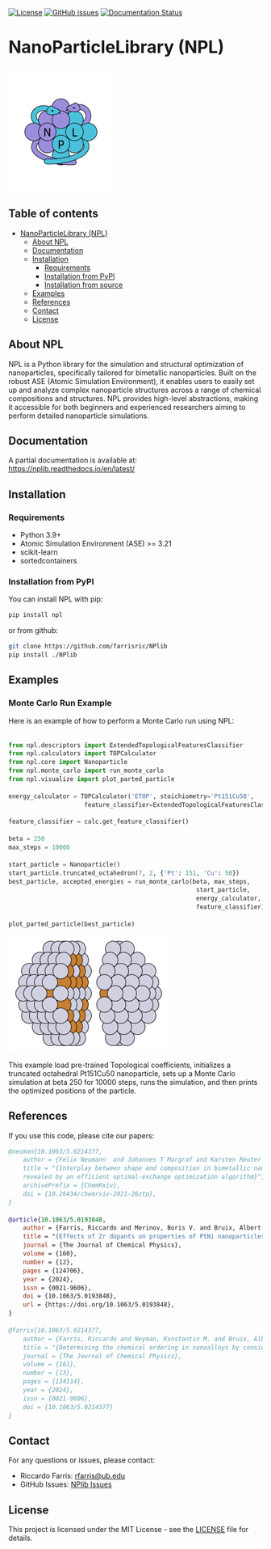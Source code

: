 <!-- [![GitHub release](https://img.shields.io/github/release/yourusername/npl.svg)](https://GitHub.com/yourusername/npl/releases/) -->

[![License](https://img.shields.io/badge/License-MIT%202.0-blue.svg)](https://opensource.org/licenses/mit)
[![GitHub issues](https://img.shields.io/github/issues/farrisric/nplib.svg)](https://GitHub.com/farrisric/NPlib/issues)
[![Documentation Status](https://readthedocs.org/projects/nplib/badge/)](https://nplib.readthedocs.io/en/latest/index.html)

# <span style="font-size:larger;">NanoParticleLibrary (NPL)</span>

![NPL Logo](https://github.com/farrisric/NPlib/blob/main/docs/images/logo.png?raw=true)

## Table of contents

- [NanoParticleLibrary (NPL)](#nanoparticlelibrary-npl)
  - [About NPL](#about-npl)
  - [Documentation](#documentation)
  - [Installation](#installation)
    - [Requirements](#requirements)
    - [Installation from PyPI](#installation-from-pypi)
    - [Installation from source](#installation-from-source)
  - [Examples](#examples)
  - [References](#references)
  - [Contact](#contact)
  - [License](#license)

## About NPL

NPL is a Python library for the simulation and structural optimization of nanoparticles, specifically tailored for bimetallic nanoparticles. Built on the robust ASE (Atomic Simulation Environment), it enables users to easily set up and analyze complex nanoparticle structures across a range of chemical compositions and structures. NPL provides high-level abstractions, making it accessible for both beginners and experienced researchers aiming to perform detailed nanoparticle simulations.

## Documentation

A partial documentation is available at: https://nplib.readthedocs.io/en/latest/

## Installation

### Requirements

- Python 3.9+
- Atomic Simulation Environment (ASE) >= 3.21
- scikit-learn
- sortedcontainers

### Installation from PyPI

You can install NPL with pip:

```sh
pip install npl
```

or from github:

```sh
git clone https://github.com/farrisric/NPlib
pip install ./NPlib
```

## Examples

### Monte Carlo Run Example

Here is an example of how to perform a Monte Carlo run using NPL:

```python

from npl.descriptors import ExtendedTopologicalFeaturesClassifier
from npl.calculators import TOPCalculator
from npl.core import Nanoparticle
from npl.monte_carlo import run_monte_carlo
from npl.visualize import plot_parted_particle

energy_calculator = TOPCalculator('ETOP', stoichiometry='Pt151Cu50',
                     feature_classifier=ExtendedTopologicalFeaturesClassifier)

feature_classifier = calc.get_feature_classifier()

beta = 250
max_steps = 10000

start_particle = Nanoparticle()
start_particle.truncated_octahedron(7, 2, {'Pt': 151, 'Cu': 50})
best_particle, accepted_energies = run_monte_carlo(beta, max_steps,
                                                    start_particle,
                                                    energy_calculator,
                                                    feature_classifier)

plot_parted_particle(best_particle)
```

![Tutorial Image](https://github.com/farrisric/NPlib/blob/main/docs/images/tutorial4_image1.png?raw=true)

This example load pre-trained Topological coefficients, initializes a truncated octahedral Pt151Cu50 nanoparticle, sets up a Monte Carlo simulation at beta 250 for 10000 steps, runs the simulation, and then prints the optimized positions of the particle.

## References

If you use this code, please cite our papers:

```bibtex
@neuman{10.1063/5.0214377,
    author = {Felix Neumann  and Johannes T Margraf and Karsten Reuter and Albert Bruix},
    title = "{Interplay between shape and composition in bimetallic nanoparticles
    revealed by an efficient optimal-exchange optimization algorithm}",
    archivePrefix = {ChemRxiv},
    doi = {10.26434/chemrxiv-2021-26ztp},
}

@article{10.1063/5.0193848,
    author = {Farris, Riccardo and Merinov, Boris V. and Bruix, Albert and Neyman, Konstantin M.},
    title = "{Effects of Zr dopants on properties of PtNi nanoparticles for ORR catalysis: A DFT modeling}",
    journal = {The Journal of Chemical Physics},
    volume = {160},
    number = {12},
    pages = {124706},
    year = {2024},
    issn = {0021-9606},
    doi = {10.1063/5.0193848},
    url = {https://doi.org/10.1063/5.0193848},
}

@farris{10.1063/5.0214377,
    author = {Farris, Riccardo and Neyman, Konstantin M. and Bruix, Albert},
    title = "{Determining the chemical ordering in nanoalloys by considering atomic coordination types}",
    journal = {The Journal of Chemical Physics},
    volume = {161},
    number = {13},
    pages = {134114},
    year = {2024},
    issn = {0021-9606},
    doi = {10.1063/5.0214377}
}
```

## Contact

For any questions or issues, please contact:

- Riccardo Farris: [rfarris@ub.edu](mailto:rfarris@ub.edu)
- GitHub Issues: [NPlib Issues](https://github.com/farrisric/NPlib/issues)

## License

This project is licensed under the MIT License - see the [LICENSE](https://opensource.org/licenses/MIT) file for details.
